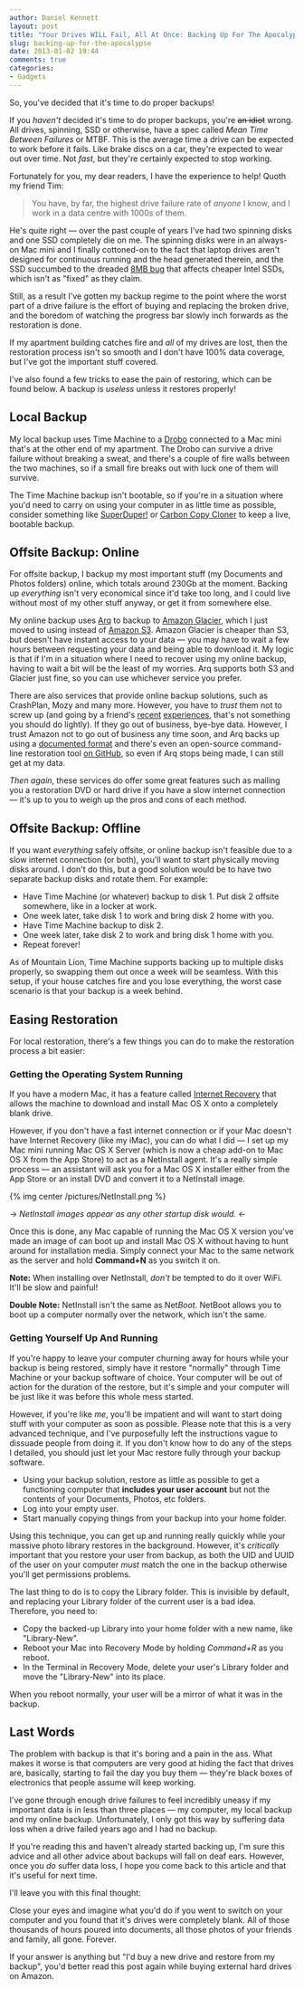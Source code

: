 ```yaml
---
author: Daniel Kennett
layout: post
title: "Your Drives WILL Fail, All At Once: Backing Up For The Apocalypse"
slug: backing-up-for-the-apocalypse
date: 2013-01-02 19:44
comments: true
categories:
- Gadgets
---
```


So, you've decided that it's time to do proper backups!

If you *haven't* decided it's time to do proper backups, you're <s>an idiot</s> wrong. All drives, spinning, SSD or otherwise, have a spec called *Mean Time Between Failures* or MTBF. This is the average time a drive can be expected to work before it fails. Like brake discs on a car, they're expected to wear out over time. Not *fast*, but they're certainly expected to stop working.

Fortunately for you, my dear readers, I have the experience to help! Quoth my friend Tim:

> You have, by far, the highest drive failure rate of *anyone* I know, and I work in a data centre with 1000s of them.

He's quite right — over the past couple of years I've had two spinning disks and one SSD completely die on me. The spinning disks were in an always-on Mac mini and I finally cottoned-on to the fact that laptop drives aren't designed for continuous running and the head generated therein, and the SSD succumbed to the dreaded [8MB bug](http://www.techspot.com/news/44694-intel-confirms-8mb-bug-in-320-series-ssds-fix-available.html) that affects cheaper Intel SSDs, which isn't as "fixed" as they claim.

Still, as a result I've gotten my backup regime to the point where the worst part of a drive failure is the effort of buying and replacing the broken drive, and the boredom of watching the progress bar slowly inch forwards as the restoration is done.

If my apartment building catches fire and *all* of my drives are lost, then the restoration process isn't so smooth and I don't have 100% data coverage, but I've got the important stuff covered.

I've also found a few tricks to ease the pain of restoring, which can be found below. A backup is *useless* unless it restores properly!

## Local Backup ##

My local backup uses Time Machine to a [Drobo](http://www.drobo.com/) connected to a Mac mini that's at the other end of my apartment. The Drobo can survive a drive failure without breaking a sweat, and there's a couple of fire walls between the two machines, so if a small fire breaks out with luck one of them will survive.

The Time Machine backup isn't bootable, so if you're in a situation where you'd need to carry on using your computer in as little time as possible, consider something like [SuperDuper!](http://www.shirt-pocket.com/SuperDuper/SuperDuperDescription.html) or [Carbon Copy Cloner](http://www.bombich.com/) to keep a live, bootable backup.

## Offsite Backup: Online ##

For offsite backup, I backup my most important stuff (my Documents and Photos folders) online, which totals around 230Gb at the moment. Backing up *everything* isn't very economical since it'd take too long, and I could live without most of my other stuff anyway, or get it from somewhere else.

My online backup uses [Arq](http://www.haystacksoftware.com/arq/) to backup to [Amazon Glacier](http://aws.amazon.com/glacier/), which I just moved to using instead of [Amazon S3](http://aws.amazon.com/s3/). Amazon Glacier is cheaper than S3, but doesn't have instant access to your data — you may have to wait a few hours between requesting your data and being able to download it. My logic is that if I'm in a situation where I need to recover using my online backup, having to wait a bit will be the least of my worries. Arq supports both S3 and Glacier just fine, so you can use whichever service you prefer.

There are also services that provide online backup solutions, such as CrashPlan, Mozy and many more. However, you have to *trust* them not to screw up (and going by a friend's [recent](https://twitter.com/asmitter/status/279321565567520768) [experiences](https://twitter.com/asmitter/status/279321712728879104), that's not something you should do lightly). If they go out of business, bye-bye data. However, I trust Amazon not to go out of business any time soon, and Arq backs up using a [documented format](http://www.haystacksoftware.com/arq/s3_data_format.txt) and there's even an open-source command-line restoration tool [on GitHub](http://sreitshamer.github.com/arq_restore/), so even if Arq stops being made, I can still get at my data.

*Then again*, these services do offer some great features such as mailing you a restoration DVD or hard drive if you have a slow internet connection — it's up to you to weigh up the pros and cons of each method.

## Offsite Backup: Offline ##

If you want *everything* safely offsite, or online backup isn't feasible due to a slow internet connection (or both), you'll want to start physically moving disks around. I don't do this, but a good solution would be to have two separate backup disks and rotate them. For example:

* Have Time Machine (or whatever) backup to disk 1. Put disk 2 offsite somewhere, like in a locker at work.
* One week later, take disk 1 to work and bring disk 2 home with you.
* Have Time Machine backup to disk 2.
* One week later, take disk 2 to work and bring disk 1 home with you.
* Repeat forever!

As of Mountain Lion, Time Machine supports backing up to multiple disks properly, so swapping them out once a week will be seamless. With this setup, if your house catches fire and you lose everything, the worst case scenario is that your backup is a week behind.

## Easing Restoration ##

For local restoration, there's a few things you can do to make the restoration process a bit easier:

### Getting the Operating System Running ###

If you have a modern Mac, it has a feature called [Internet Recovery](http://support.apple.com/kb/HT4718) that allows the machine to download and install Mac OS X onto a completely blank drive.

However, if you don't have a fast internet connection or if your Mac doesn't have Internet Recovery (like my iMac), you can do what I did — I set up my Mac mini running Mac OS X Server (which is now a cheap add-on to Mac OS X from the App Store) to act as a NetInstall agent. It's a really simple process — an assistant will ask you for a Mac OS X installer either from the App Store or an install DVD and convert it to a NetInstall image.

{% img center /pictures/NetInstall.png %}

-> *NetInstall images appear as any other startup disk would.* <-

Once this is done, any Mac capable of running the Mac OS X version you've made an image of can boot up and install Mac OS X without having to hunt around for installation media. Simply connect your Mac to the same network as the server and hold **Command+N** as you switch it on.

**Note:** When installing over NetInstall, *don't* be tempted to do it over WiFi. It'll be slow and painful!

**Double Note:** NetInstall isn't the same as Net*Boot*. NetBoot allows you to boot up a computer normally over the network, which isn't the same.

### Getting Yourself Up And Running ###

If you're happy to leave your computer churning away for hours while your backup is being restored, simply have it restore "normally" through Time Machine or your backup software of choice. Your computer will be out of action for the duration of the restore, but it's simple and your computer will be just like it was before this whole mess started.

However, if you're like *me*, you'll be impatient and will want to start doing stuff with your computer as soon as possible. Please note that this is a very advanced technique, and I've purposefully left the instructions vague to dissuade people from doing it. If you don't know how to do any of the steps I detailed, you should just let your Mac restore fully through your backup software.

* Using your backup solution, restore as little as possible to get a functioning computer that **includes your user account** but not the contents of your Documents, Photos, etc folders. 
* Log into your empty user.
* Start manually copying things from your backup into your home folder.

Using this technique, you can get up and running really quickly while your massive photo library restores in the background. However, it's *critically* important that you restore your user from backup, as both the UID and UUID of the user on your computer *must* match the one in the backup otherwise you'll get permissions problems.

The last thing to do is to copy the Library folder. This is invisible by default, and replacing your Library folder of the current user is a bad idea. Therefore, you need to:

* Copy the backed-up Library into your home folder with a new name, like "Library-New".
* Reboot your Mac into Recovery Mode by holding *Command+R* as you reboot.
* In the Terminal in Recovery Mode, delete your user's Library folder and move the "Library-New" into its place.

When you reboot normally, your user will be a mirror of what it was in the backup.

## Last Words ##

The problem with backup is that it's boring and a pain in the ass. What makes it worse is that computers are very good at hiding the fact that drives are, basically, starting to fail the day you buy them — they're black boxes of electronics that people assume will keep working.

I've gone through enough drive failures to feel incredibly uneasy if my important data is in less than three places — my computer, my local backup and my online backup. Unfortunately, I only got this way by suffering data loss when a drive failed years ago and I had no backup.

If you're reading this and haven't already started backing up, I'm sure this advice and all other advice about backups will fall on deaf ears. However, once you *do* suffer data loss, I hope you come back to this article and that it's useful for next time.

I'll leave you with this final thought:

Close your eyes and imagine what you'd do if you went to switch on your computer and you found that it's drives were completely blank. All of those thousands of hours poured into documents, all those photos of your friends and family, all gone. Forever.

If your answer is anything but "I'd buy a new drive and restore from my backup", you'd better read this post again while buying external hard drives on Amazon.

